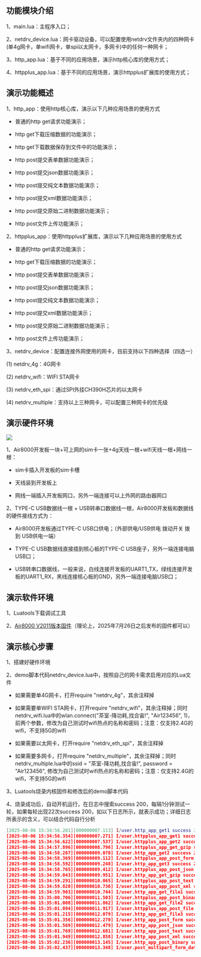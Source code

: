 ## 功能模块介绍

1、main.lua：主程序入口；

2、netdrv_device.lua：网卡驱动设备，可以配置使用netdrv文件夹内的四种网卡(单4g网卡，单wifi网卡，单spi以太网卡，多网卡)中的任何一种网卡；

3、http_app.lua：基于不同的应用场景，演示http核心库的使用方式；

4、httpplus_app.lua：基于不同的应用场景，演示httpplus扩展库的使用方式；



## 演示功能概述

1、http_app：使用http核心库，演示以下几种应用场景的使用方式

- 普通的http get请求功能演示；

- http get下载压缩数据的功能演示；

- http get下载数据保存到文件中的功能演示；

- http post提交表单数据功能演示；

- http post提交json数据功能演示；

- http post提交纯文本数据功能演示；

- http post提交xml数据功能演示；

- http post提交原始二进制数据功能演示；

- http post文件上传功能演示；

2、httpplus_app：使用httpplus扩展库，演示以下几种应用场景的使用方式

- 普通的http get请求功能演示；

- http get下载压缩数据的功能演示；

- http post提交表单数据功能演示；

- http post提交json数据功能演示；

- http post提交纯文本数据功能演示；

- http post提交xml数据功能演示；

- http post提交原始二进制数据功能演示；

- http post文件上传功能演示；

3、netdrv_device：配置连接外网使用的网卡，目前支持以下四种选择（四选一）

   (1) netdrv_4g：4G网卡

   (2) netdrv_wifi：WIFI STA网卡

   (3) netdrv_eth_spi：通过SPI外挂CH390H芯片的以太网卡

   (4) netdrv_multiple：支持以上三种网卡，可以配置三种网卡的优先级



## 演示硬件环境

![](https://docs.openluat.com/air8000/luatos/app/image/netdrv_multi.jpg)

1、Air8000开发板一块+可上网的sim卡一张+4g天线一根+wifi天线一根+网线一根：

- sim卡插入开发板的sim卡槽

- 天线装到开发板上

- 网线一端插入开发板网口，另外一端连接可以上外网的路由器网口

2、TYPE-C USB数据线一根 + USB转串口数据线一根，Air8000开发板和数据线的硬件接线方式为：

- Air8000开发板通过TYPE-C USB口供电；（外部供电/USB供电 拨动开关 拨到 USB供电一端）

- TYPE-C USB数据线直接插到核心板的TYPE-C USB座子，另外一端连接电脑USB口；

- USB转串口数据线，一般来说，白线连接开发板的UART1_TX，绿线连接开发板的UART1_RX，黑线连接核心板的GND，另外一端连接电脑USB口；


## 演示软件环境

1、Luatools下载调试工具

2、[Air8000 V2011版本固件](https://docs.openluat.com/air8000/luatos/firmware/)（理论上，2025年7月26日之后发布的固件都可以）



## 演示核心步骤

1、搭建好硬件环境

2、demo脚本代码netdrv_device.lua中，按照自己的网卡需求启用对应的Lua文件

- 如果需要单4G网卡，打开require "netdrv_4g"，其余注释掉

- 如果需要单WIFI STA网卡，打开require "netdrv_wifi"，其余注释掉；同时netdrv_wifi.lua中的wlan.connect("茶室-降功耗,找合宙!", "Air123456", 1)，前两个参数，修改为自己测试时wifi热点的名称和密码；注意：仅支持2.4G的wifi，不支持5G的wifi

- 如果需要以太网卡，打开require "netdrv_eth_spi"，其余注释掉

- 如果需要多网卡，打开require "netdrv_multiple"，其余注释掉；同时netdrv_multiple.lua中的ssid = "茶室-降功耗,找合宙!", password = "Air123456", 修改为自己测试时wifi热点的名称和密码；注意：仅支持2.4G的wifi，不支持5G的wifi

3、Luatools烧录内核固件和修改后的demo脚本代码

4、烧录成功后，自动开机运行，在日志中搜索success 200，每隔1分钟测试一轮，如果每轮出现22次success 200，如以下日志所示，就表示成功；详细日志所表示的含义，可以结合代码自行分析

``` lua
[2025-08-06 15:34:56.201][000000007.113] I/user.http_app_get1 success 200 {"Transfer-
[2025-08-06 15:34:56.354][000000007.271] I/user.httpplus_app_get1 success 200
[2025-08-06 15:34:56.622][000000007.537] I/user.httpplus_app_get2 success 200
[2025-08-06 15:34:57.896][000000008.796] I/user.httpplus_app_get_gzip success 200
[2025-08-06 15:34:58.287][000000009.070] I/user.http_app_get2 success 200 {"Vary":"Ac
[2025-08-06 15:34:58.369][000000009.112] I/user.httpplus_app_post_form success 200
[2025-08-06 15:34:58.592][000000009.248] I/user.http_app_get3 success 200 {"Connectio
[2025-08-06 15:34:58.765][000000009.412] I/user.httpplus_app_post_json success 200
[2025-08-06 15:34:59.043][000000009.951] I/user.http_app_get_gzip success 200 {"Conte
[2025-08-06 15:34:59.291][000000010.065] I/user.httpplus_app_post_text success 200
[2025-08-06 15:34:59.820][000000010.736] I/user.httpplus_app_post_xml success 200
[2025-08-06 15:34:59.903][000000010.744] I/user.http_app_get_file1 success 200 {"Tran
[2025-08-06 15:35:00.706][000000011.503] I/user.httpplus_app_post_binary success 200
[2025-08-06 15:35:01.008][000000011.862] I/user.http_app_get_file2 success 200 {"Vary
[2025-08-06 15:35:01.094][000000011.917] I/user.httpplus_app_post_file success 200
[2025-08-06 15:35:01.215][000000012.079] I/user.http_app_get_file3 success 200 {"Conn
[2025-08-06 15:35:01.356][000000012.270] I/user.http_app_post_form success 200 {"Conn
[2025-08-06 15:35:01.569][000000012.479] I/user.http_app_post_json success 200 {"Conn
[2025-08-06 15:35:01.769][000000012.681] I/user.http_app_post_text success 200 {"Conn
[2025-08-06 15:35:01.949][000000012.858] I/user.http_app_post_xml success 200 {"Conne
[2025-08-06 15:35:02.236][000000013.145] I/user.http_app_post_binary success 200 {"Da
[2025-08-06 15:35:02.437][000000013.348] I/user.post_multipart_form_data success 200 
```

